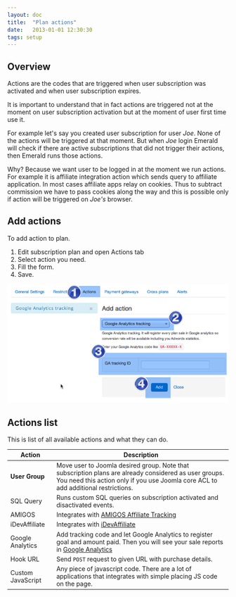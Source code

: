```yaml
---
layout: doc
title:  "Plan actions"
date:   2013-01-01 12:30:30
tags: setup
---
```


## Overview

Actions are the codes that are triggered when user subscription was activated and when user subscription expires.

It is important to understand that in fact actions are triggered not at the moment on user subscription activation but at the moment of user first time use it.

For example let's say you created user subscription for user _Joe_. None of the actions will be triggered at that moment. But when _Joe_ login Emerald will check if there are active subscriptions that did not trigger their actions, then Emerald runs those actions.

Why? Because we want user to be logged in at the moment we run actions. For example it is affiliate integration action which sends query to affiliate application. In most cases affiliate apps relay on cookies. Thus to subtract commission we have to pass cookies along the way and this is possible only if action will be triggered on _Joe's_ browser.

## Add actions

To add action to plan.

1. Edit subscription plan and open Actions tab
2. Select action you need.
3. Fill the form.
4. Save.

![](/assets/img/screenshots/em-qs-plan3.png)

## Actions list

This is list of all available actions and what they can do.

Action           | Description
-----------------|------------
**User Group**   | Move user to Joomla desired group. Note that subscription plans are already considered as user groups. You need this action only if you use Joomla core ACL to add additional restrictions.
SQL Query        | Runs custom SQL queries on subscription activated and disactivated events.
AMIGOS           | Integrates with [AMIGOS Affiliate Tracking](http://dioscouri.com/joomla-extensions/amigos-affiliate-tracking)
iDevAffiliate    | Integrates with [iDevAffiliate](http://www.idevdirect.com/)
Google Analytics | Add tracking code and let Google Analytics to register goal and amount paid. Then you will see your sale reports in [Google Analytics](http://www.google.com/analytics/)
Hook URL         | Send `POST` request to given URL with purchase details.
Custom JavaScript| Any piece of javascript code. There are a lot of applications that integrates with simple placing JS code on the page.